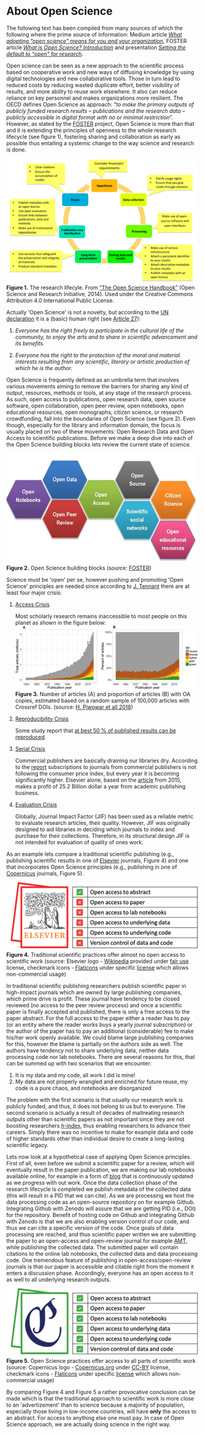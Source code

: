 # About Open Science
The following text has been compiled from many sources of which the following where the prime source of information:  Medium article [*What adopting “open science” means for you and your organization*](https://medium.com/@andyclifton_personal/so-you-want-to-implement-open-science-in-an-organisation-d392c2edeb06), FOSTER article [*What is Open Science? Introduction*](https://www.fosteropenscience.eu/node/1420) and presentation [*Setting the default to "open" for research*](https://www.en.inside.aau.dk/Events/Event/talk-on-open-science-by-dr.-jon-tennant--setting-the-default-to--open--for-research.cid427260).

Open science can be seen as a new approach to the scientific process based on cooperative work and new ways of diffusing knowledge by using digital technologies and new collaborative tools. Those in turn lead to reduced costs by reducing wasted duplicate effort, better visibility of results, and more ability to reuse work elsewhere. It also can reduce reliance on key personnel and makes organizations more resilient. The OECD defines Open Science as approach:  “*to make the primary outputs of publicly funded research results – publications and the research data – publicly accessible in digital format with no or minimal restriction*”. However, as stated by the [FOSTER](https://www.fosteropenscience.eu/node/1420) project, Open Science is more than that and it is extending the principles of openness to the whole research lifecycle (see figure 1), fostering sharing and collaboration as early as possible thus entailing a systemic change to the way science and research is done.

![Research lifecyle](./img/ResearchLifecycle_foster.png)
**Figure 1.** The research lifecyle. From [“The Open Science Handbook”](https://www.fosteropenscience.eu/sites/default/files/pdf/3986.pdf) (Open Science and Research Initiative, 2014). Used under the Creative Commons Attribution 4.0 International Public License.

Actually 'Open Science' is not a novelty, but according to the [UN declaration](https://www.un.org/en/universal-declaration-human-rights/) it is a (basic) human right (see [Article 27](https://www.un.org/en/universal-declaration-human-rights/)):

1. *Everyone has the right freely to participate in the cultural life of the community, to enjoy the arts and to share in scientific advancement and its benefits.*

2. *Everyone has the right to the protection of the moral and material interests resulting from any scientific, literary or artistic production of which he is the author.*

Open Science is frequently defined as an umbrella term that involves various movements aiming to remove the barriers for sharing any kind of output, resources, methods or tools, at any stage of the research process. As such, open access to publications, open research data, open source software, open collaboration, open peer review, open notebooks, open educational resources, open monographs, citizen science, or research crowdfunding, fall into the boundaries of Open Science (see figure 2). Even though, especially for the library and information domain, the focus is usually placed on two of these movements: Open Research Data and Open Access to scientific publications. Before we make a deep dive into each of the Open Science building blocks lets review the current state of science.

![Research lifecyle](./img/os_building_blocks.png)<br>
**Figure 2.** Open Science building blocks (source: [FOSTER](https://www.fosteropenscience.eu/node/1420))

Science must be 'open' per se, however pushing and promoting 'Open Science' principles are needed since according to [J. Tennant](https://www.en.inside.aau.dk/Events/Event/talk-on-open-science-by-dr.-jon-tennant--setting-the-default-to--open--for-research.cid427260) there are at least four major crisis:

1. [Access Crisis](https://peerj.com/articles/4375/)

    Most scholarly research remains inaccessible to most people on this planet as shown in the figure below:
    ![Research lifecyle](./img/access_crisis.png)<br>
    **Figure 3.** Number of articles (A) and proportion of articles (B) with OA copies, estimated based on a random sample of 100,000 articles with Crossref DOIs. (source: [H. Piwowar et all 2018​](https://peerj.com/articles/4375/))



2. [Reproducibility Crisis](https://science.sciencemag.org/content/349/6251/aac4716)

    Some study report that [at best 50 % of published results can be reproduced](https://science.sciencemag.org/content/349/6251/aac4716).

3. [Serial Crisis](https://publications.parliament.uk/pa/cm201314/cmselect/cmbis/99/9905.htm)

    Commercial publishers are basically draining our libraries dry. According to the [report](https://publications.parliament.uk/pa/cm201314/cmselect/cmbis/99/9905.htm) subscriptions to journals from commercial publishers is not following the consumer price index, but every year it is becoming significantly higher. Elsevier alone, based on the [article](https://medium.com/@jasonschmitt/can-t-disrupt-this-elsevier-and-the-25-2-billion-dollar-a-year-academic-publishing-business-aa3b9618d40a#.py4oxxqyc) from 2015, makes a profit of 25.2 Billion dollar a year from academic publishing business.

4. [Evaluation Crisis](https://www.ncbi.nlm.nih.gov/pmc/articles/PMC6668985/)

    Globally, Journal Impact Factor (JIF) has been used as a reliable metric to evaluate research articles, their quality. However, JIF was originally designed to aid libraries in deciding which journals to index and purchase for their collections. Therefore, in its structural design JIF is not intended for evaluation of quality of ones work.

As an example lets compare a traditional scientific publishing (e.g., publishing scientific results in one of [Elsevier](https://www.elsevier.com/) journals, Figure 4) and one that incorporates Open Science principles (e.g., publishing in one of [Copernicus](https://publications.copernicus.org/open-access_journals/open_access_journals_a_z.html) journals, Figure 5).

![Traditional scientific publishing practices](./img/no_os.png)<br>
**Figure 4.** Traditional scientific practices offer almost no open access to scientific work (source: Elsevier logo - [Wikipedia](https://en.wikipedia.org/wiki/File:Elsevier_logo_2019.svg) provided under [fair use](https://en.wikipedia.org/wiki/Fair_use) license, checkmark icons - [Flaticons](https://www.flaticon.com/) under specific [license](https://www.freepikcompany.com/legal#nav-flaticon-agreement) which allows non-commercial usage)

In traditional scientific publishing researchers publish scientific paper in high-impact journals which are owned by large publishing companies, which prime drive is profit. These journal have tendency to be closed reviewed (no access to the peer review process) and once a scientific paper is finally accepted and published, there is only a free access to the paper abstract. For the full access to the paper either a reader has to pay (or an entity where the reader works buys a yearly journal subscription) or the author of the paper has to pay an additional (considerable) fee to make his/her work openly available. We could blame large publishing companies for this, however the blame is partially on the authors side as well. The authors have tendency not to share underlying data, neither data processing code nor lab notebooks. There are several reasons for this, that can be summed up with two scenarios that we encounter:

1. It is my data and my code, all work I did is mine!
2. My data are not properly wrangled and enriched for future reuse, my code is a pure chaos, and notebooks are disorganized

The problem with the first scenario is that usually our research work is publicly funded, and thus, it does not belong to us but to everyone. The second scenario is actually a result of decades of maltreating  research outputs other than scientific papers as not important since they are not boosting researchers [*h*-index](https://en.wikipedia.org/wiki/H-index), thus enabling researchers to advance their careers. Simply there was no incentive to make for example data and code of higher standards other than individual desire to create a long-lasting scientific legacy.

Lets now look at a hypothetical case of applying Open Science principles. First of all, even before we submit a scientific paper for a review, which will eventually result in the paper publication, we are making our lab notebooks available online, for example in a form of [blog](https://perdigao-2015.tumblr.com/) that is continuously updated as we progress with out work. Once the data collection phase of the research lifecycle is completed we publish metadata of the collected data (this will result in a PID that we can cite). As we are processing we host the data processing code as an open-source repository on for example Github. Integrating Github with Zenodo will assure that we are getting PID (i.e., DOI) for the repository. Benefit of hosting code on Github and integrating Github with Zenodo is that we are also enabling version control of our code, and thus we can cite a specific version of the code. Once goals of data processing are reached, and thus scientific paper written we are submitting the paper to an open-access and open-review journal for example [AMT](https://www.atmospheric-measurement-techniques.net/index.html), while publishing the collected data. The submitted paper will contain citations to the online lab notebooks, the collected data and data processing code. One tremendous feature of publishing in  open-access/open-review journals is that our paper is accessible and citable right from the moment it enters a discussion phase. Accordingly, everyone has an open access to it as well to all underlying research outputs.

![Open Science publishing practices](./img/yes_os.png)<br>
**Figure 5.** Open Science practices offer access to all parts of scientific work (source: Copernicus logo  - [Copernicus.org](https://publications.copernicus.org/) under [CC-BY](https://creativecommons.org/licenses/by/4.0/) license, checkmark icons - [Flaticons](https://www.flaticon.com/) under specific [license](https://www.freepikcompany.com/legal#nav-flaticon-agreement) which allows non-commercial usage)

By comparing Figure 4 and Figure 5 a rather provocative conclusion can be made which is that the traditional approach to scientific work is more close to an 'advertizement'  than to science because a majority of population, especially those living in low-income countries, will have **only** the access to an abstract. For access to anything else one must pay. In case of Open Science approach, we are actually doing science in the right way.

<!-- # Open Science building blocks
Open Science MOOC: https://www.youtube.com/channel/UCuRYnv28aGLz6iyxduJhf9g/featured
## Open Notebooks

## Open Data

## Open Peer Review

## Open Access

## Open Source

## Scientific social networks

## Citizen Science

## Open educational resources -->